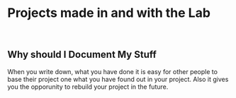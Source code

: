 # Projects made in and with the Lab

</br>


## Why should I Document My Stuff

When you write down, what you have done it is easy for other people to base their project one what you have found out in your project. Also it gives you the opporunity to rebuild your project in the future.


